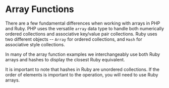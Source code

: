 # Array Functions

There are a few fundamental differences when working with arrays in PHP and
Ruby. PHP uses the versatile `array` data type to handle both numerically
ordered collections and associative key/value pair collections. Ruby uses two
different objects -- `Array` for ordered collections, and `Hash` for
associative style collections.

In many of the array function examples we interchangeably use both Ruby arrays
and hashes to display the closest Ruby equivalent.

It is important to note that hashes in Ruby are unordered collections. If the
order of elements is important to the operation, you will need to use Ruby
arrays.
